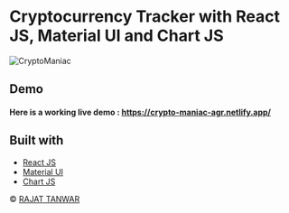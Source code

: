 # Cryptocurrency Tracker with React JS, Material UI and Chart JS

![CryptoManiac](https://ibb.co/8b0wDND)

## Demo
#### Here is a working live demo :  https://crypto-maniac-agr.netlify.app/

## Built with 

- [React JS](https://reactjs.org/)
- [Material UI](https://v4.mui.com/)
- [Chart JS](https://reactchartjs.github.io/react-chartjs-2/#/)

© [RAJAT TANWAR](https://github.com/GetRajatTanwar)

